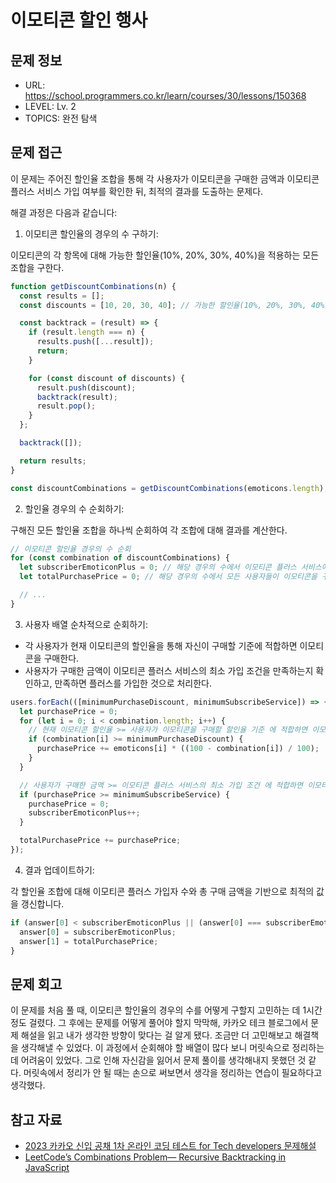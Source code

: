 # 이모티콘 할인 행사

## 문제 정보

- URL: https://school.programmers.co.kr/learn/courses/30/lessons/150368
- LEVEL: Lv. 2
- TOPICS: 완전 탐색

## 문제 접근

이 문제는 주어진 할인율 조합을 통해 각 사용자가 이모티콘을 구매한 금액과 이모티콘 플러스 서비스 가입 여부를 확인한 뒤, 최적의 결과를 도출하는 문제다.

해결 과정은 다음과 같습니다:

1. 이모티콘 할인율의 경우의 수 구하기:

이모티콘의 각 항목에 대해 가능한 할인율(10%, 20%, 30%, 40%)을 적용하는 모든 조합을 구한다.

```javascript
function getDiscountCombinations(n) {
  const results = [];
  const discounts = [10, 20, 30, 40]; // 가능한 할인율(10%, 20%, 30%, 40%)

  const backtrack = (result) => {
    if (result.length === n) {
      results.push([...result]);
      return;
    }

    for (const discount of discounts) {
      result.push(discount);
      backtrack(result);
      result.pop();
    }
  };

  backtrack([]);

  return results;
}

const discountCombinations = getDiscountCombinations(emoticons.length);
```

2. 할인율 경우의 수 순회하기:

구해진 모든 할인율 조합을 하나씩 순회하여 각 조합에 대해 결과를 계산한다.

```javascript
// 이모티콘 할인율 경우의 수 순회
for (const combination of discountCombinations) {
  let subscriberEmoticonPlus = 0; // 해당 경우의 수에서 이모티콘 플러스 서비스에 가입한 사람의 수
  let totalPurchasePrice = 0; // 해당 경우의 수에서 모든 사용자들이 이모티콘을 구매한 총 금액

  // ...
}
```

3. 사용자 배열 순차적으로 순회하기:

- 각 사용자가 현재 이모티콘의 할인율을 통해 자신이 구매할 기준에 적합하면 이모티콘을 구매한다.
- 사용자가 구매한 금액이 이모티콘 플러스 서비스의 최소 가입 조건을 만족하는지 확인하고, 만족하면 플러스를 가입한 것으로 처리한다.

```javascript
users.forEach(([minimumPurchaseDiscount, minimumSubscribeService]) => {
  let purchasePrice = 0;
  for (let i = 0; i < combination.length; i++) {
    // 현재 이모티콘 할인율 >= 사용자가 이모티콘을 구매할 할인율 기준 에 적합하면 이모티콘 구매
    if (combination[i] >= minimumPurchaseDiscount) {
      purchasePrice += emoticons[i] * ((100 - combination[i]) / 100);
    }
  }

  // 사용자가 구매한 금액 >= 이모티콘 플러스 서비스의 최소 가입 조건 에 적합하면 이모티콘 플러스 서비스에 가입
  if (purchasePrice >= minimumSubscribeService) {
    purchasePrice = 0;
    subscriberEmoticonPlus++;
  }

  totalPurchasePrice += purchasePrice;
});
```

4. 결과 업데이트하기:

각 할인율 조합에 대해 이모티콘 플러스 가입자 수와 총 구매 금액을 기반으로 최적의 값을 갱신합니다.

```javascript
if (answer[0] < subscriberEmoticonPlus || (answer[0] === subscriberEmoticonPlus && answer[1] < totalPurchasePrice)) {
  answer[0] = subscriberEmoticonPlus;
  answer[1] = totalPurchasePrice;
}
```

## 문제 회고

이 문제를 처음 풀 때, 이모티콘 할인율의 경우의 수를 어떻게 구할지 고민하는 데 1시간 정도 걸렸다. 그 후에는 문제를 어떻게 풀어야 할지 막막해, 카카오 테크 블로그에서 문제 해설을 읽고 내가 생각한 방향이 맞다는 걸 알게 됐다. 조금만 더 고민해보고 해결책을 생각해낼 수 있었다. 이 과정에서 순회해야 할 배열이 많다 보니 머릿속으로 정리하는 데 어려움이 있었다. 그로 인해 자신감을 잃어서 문제 풀이를 생각해내지 못했던 것 같다. 머릿속에서 정리가 안 될 때는 손으로 써보면서 생각을 정리하는 연습이 필요하다고 생각했다.

## 참고 자료

- [2023 카카오 신입 공채 1차 온라인 코딩 테스트 for Tech developers 문제해설](https://tech.kakao.com/posts/567)
- [LeetCode’s Combinations Problem— Recursive Backtracking in JavaScript](https://javascript.plainenglish.io/combinations-recursive-backtracking-in-javascript-e784cfb8e73d)
